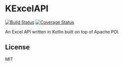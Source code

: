 # KExcelAPI

[![Build Status](https://travis-ci.org/ThLeu/KExcelAPI.svg?branch=master)](https://travis-ci.org/ThLeu/KExcelAPI)
[![Coverage Status](https://coveralls.io/repos/github/ThLeu/KExcelAPI/badge.svg?branch=master)](https://coveralls.io/github/ThLeu/KExcelAPI?branch=master)

An Excel API written in Kotlin built on top of Apache POI.

## License
MIT
